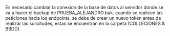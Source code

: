 Es necesario cambiar la conexion de la base de datos al servidor donde se va a hacer el backup de PRUEBA_ALEJANDRO.bak.
cuando se realicen las peticiones hacia los endpoints, se debe de crear un nuevo token antes de realizar las solicitudes,  estas se encuentran en la carpeta (COLLECIONES & BBDD).
